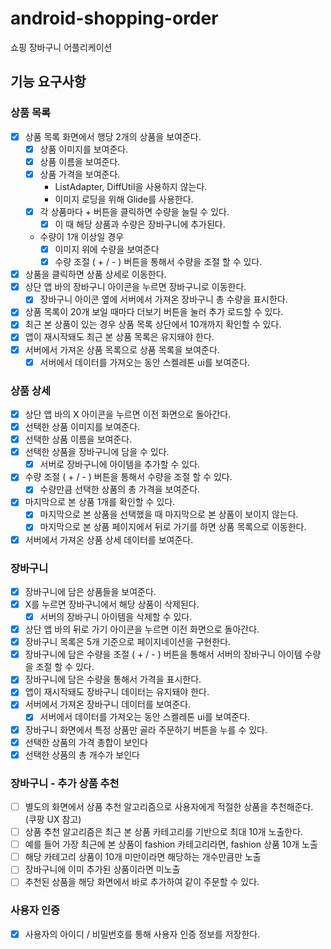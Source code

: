 # android-shopping-order

쇼핑 장바구니 어플리케이션

## 기능 요구사항

### 상품 목록

- [x] 상품 목록 화면에서 행당 2개의 상품을 보여준다.
    - [x] 상품 이미지를 보여준다.
    - [x] 상품 이름을 보여준다.
    - [x] 상품 가격을 보여준다.
        - ListAdapter, DiffUtil을 사용하지 않는다.
        - 이미지 로딩을 위해 Glide를 사용한다.
    - [x] 각 상품마다 + 버튼을 클릭하면 수량을 늘릴 수 있다.
        - [x] 이 때 해당 상품과 수량은 장바구니에 추가된다.
    - 수량이 1개 이상일 경우
        - [x] 이미지 위에 수량을 보여준다
        - [x] 수량 조절 ( + / - ) 버튼을 통해서 수량을 조절 할 수 있다.
- [x] 상품을 클릭하면 상품 상세로 이동한다.
- [x] 상단 앱 바의 장바구니 아이콘을 누르면 장바구니로 이동한다.
    - [x] 장바구니 아이콘 옆에 서버에서 가져온 장바구니 총 수량을 표시한다.
- [x] 상품 목록이 20개 보일 때마다 더보기 버튼을 눌러 추가 로드할 수 있다.
- [x] 최근 본 상품이 있는 경우 상품 목록 상단에서 10개까지 확인할 수 있다.
- [x] 앱이 재시작돼도 최근 본 상품 목록은 유지돼야 한다.
- [x] 서버에서 가져온 상품 목록으로 상품 목록을 보여준다.
    - [x] 서버에서 데이터를 가져오는 동안 스켈레톤 ui를 보여준다.

### 상품 상세

- [x] 상단 앱 바의 X 아이콘을 누르면 이전 화면으로 돌아간다.
- [x] 선택한 상품 이미지를 보여준다.
- [x] 선택한 상품 이름을 보여준다.
- [x] 선택한 상품을 장바구니에 담을 수 있다.
    - [x] 서버로 장바구니에 아이템을 추가할 수 있다.
- [x] 수량 조절 ( + / - ) 버튼을 통해서 수량을 조절 할 수 있다.
    - [x] 수량만큼 선택한 상품의 총 가격을 보여준다.
- [x] 마지막으로 본 상품 1개를 확인할 수 있다.
    - [x] 마지막으로 본 상품을 선택했을 때 마지막으로 본 상품이 보이지 않는다.
    - [x] 마지막으로 본 상품 페이지에서 뒤로 가기를 하면 상품 목록으로 이동한다.
- [x] 서버에서 가져온 상품 상세 데이터를 보여준다.

### 장바구니

- [x] 장바구니에 담은 상품들을 보여준다.
- [x] X를 누르면 장바구니에서 해당 상품이 삭제된다.
    - [x] 서버의 장바구니 아이템을 삭제할 수 있다.
- [x] 상단 앱 바의 뒤로 가기 아이콘을 누르면 이전 화면으로 돌아간다.
- [x] 장바구니 목록은 5개 기준으로 페이지네이션을 구현한다.
- [x] 장바구니에 담은 수량을 조절 ( + / - ) 버튼을 통해서 서버의 장바구니 아이템 수량을 조절 할 수 있다.
- [x] 장바구니에 담은 수량을 통해서 가격을 표시한다.
- [x] 앱이 재시작돼도 장바구니 데이터는 유지돼야 한다.
- [x] 서버에서 가져온 장바구니 데이터를 보여준다.
    - [x] 서버에서 데이터를 가져오는 동안 스켈레톤 ui를 보여준다.
- [x] 장바구니 화면에서 특정 상품만 골라 주문하기 버튼을 누를 수 있다.
- [x] 선택한 상품의 가격 총합이 보인다
- [x] 선택한 상품의 총 개수가 보인다

### 장바구니 - 추가 상품 추천

- [ ] 별도의 화면에서 상품 추천 알고리즘으로 사용자에게 적절한 상품을 추천해준다. (쿠팡 UX 참고)
- [ ] 상품 추천 알고리즘은 최근 본 상품 카테고리를 기반으로 최대 10개 노출한다.
- [ ] 예를 들어 가장 최근에 본 상품이 fashion 카테고리라면, fashion 상품 10개 노출
- [ ] 해당 카테고리 상품이 10개 미만이라면 해당하는 개수만큼만 노출
- [ ] 장바구니에 이미 추가된 상품이라면 미노출
- [ ] 추천된 상품을 해당 화면에서 바로 추가하여 같이 주문할 수 있다.

### 사용자 인증

- [x] 사용자의 아이디 / 비밀번호를 통해 사용자 인증 정보를 저장한다.


